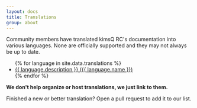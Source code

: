 ```yaml
---
layout: docs
title: Translations
group: about
---
```


Community members have translated kimsQ RC's documentation into various languages. None are officially supported and they may not always be up to date.

<ul>
{% for language in site.data.translations %}
  <li><a href="{{ language.url }}" hreflang="{{ language.code }}">{{ language.description }} ({{ language.name }})</a></li>
{% endfor %}
</ul>

**We don't help organize or host translations, we just link to them.**

Finished a new or better translation? Open a pull request to add it to our list.
